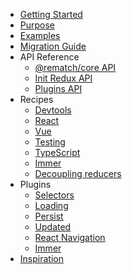- [Getting Started](README.md)
- [Purpose](purpose.md)
- [Examples](examples.md)
- [Migration Guide](migration-guide.md)
- API Reference
  * [@rematch/core API](api-reference/api.md)
  * [Init Redux API](api-reference/reduxapi.md)
  * [Plugins API](api-reference/pluginsapi.md)
- Recipes
  * [Devtools](recipes/devtools.md)
  * [React](recipes/react.md)
  * [Vue](recipes/vue.md)
  * [Testing](recipes/testing.md)
  * [TypeScript](recipes/typescript.md)
  * [Immer](recipes/immer.md)
  * [Decoupling reducers](recipes/decouplingreducers.md)
- Plugins
  * [Selectors](plugins/select.md)
  * [Loading](plugins/loading.md)
  * [Persist](plugins/persist.md)
  * [Updated](plugins/updated.md)
  * [React Navigation](plugins/react-navigation.md)
  * [Immer](plugins/immer.md)
- [Inspiration](inspiration.md)